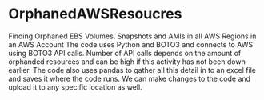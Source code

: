 # OrphanedAWSResoucres
Finding Orphaned EBS Volumes, Snapshots and AMIs in all AWS Regions in an AWS Account
The code uses Python and BOTO3 and connects to AWS using BOTO3 API calls.
Number of API calls depends on the amount of orphanded resources and can be high if this activity has not been down earlier. 
The code also uses pandas to gather all this detail in to an excel file and saves it where the code runs.
We can make changes to the code and upload it to any specific location as well. 
